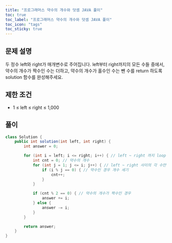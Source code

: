 ```yaml
---
title: "프로그래머스 약수의 개수와 덧셈 JAVA 풀이"
toc: true
toc_label: "프로그래머스 약수의 개수와 덧셈 JAVA 풀이"
toc_icon: "tags"
toc_sticky: true
---
```

## 문제 설명
두 정수 left와 right가 매개변수로 주어집니다. left부터 right까지의 모든 수들 중에서, 약수의 개수가 짝수인 수는 더하고, 약수의 개수가 홀수인 수는 뺀 수를 return 하도록 solution 함수를 완성해주세요.

## 제한 조건
- 1 ≤ left ≤ right ≤ 1,000

## 풀이
```java
class Solution {
    public int solution(int left, int right) {
        int answer = 0;

        for (int i = left; i <= right; i++) { // left ~ right 까지 loop
            int cnt = 0; // 약수의 개수
            for (int j = 1; j <= i; j++) { // left ~ right 사이의 각 수만큼 loop
                if (i % j == 0) { // 약수인 경우 개수 세기
                    cnt++;
                }
            }

            if (cnt % 2 == 0) { // 약수의 개수가 짝수인 경우
                answer += i;
            } else {
                answer -= i;
            }
        }

        return answer;
    }
}
```
